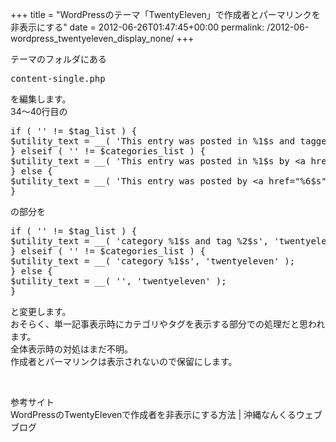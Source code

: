 +++
title = "WordPressのテーマ「TwentyEleven」で作成者とパーマリンクを非表示にする"
date = 2012-06-26T01:47:45+00:00
permalink: /2012-06-wordpress_twentyeleven_display_none/
+++
<div>
  <div>
    テーマのフォルダにある
  </div>
  
  <div>
  </div>
  
  <pre class="brush: plain; title: ; notranslate" title="">
content-single.php
</pre>
  
  <div>
  </div>
  
  <div>
    を編集します。
  </div>
  
  <div>
  </div>
  
  <div>
    34～40行目の
  </div>
  
  <div>
  </div>
  
  <pre class="brush: php; title: ; notranslate" title="">
if ( '' != $tag_list ) {
$utility_text = __( 'This entry was posted in %1$s and tagged %2$s by &lt;a href=&quot;%6$s&quot;&gt;%5$s&lt;/a&gt;. Bookmark the &lt;a href=&quot;%3$s&quot; title=&quot;Permalink to %4$s&quot; rel=&quot;bookmark&quot;&gt;permalink&lt;/a&gt;.', 'twentyeleven' );
} elseif ( '' != $categories_list ) {
$utility_text = __( 'This entry was posted in %1$s by &lt;a href=&quot;%6$s&quot;&gt;%5$s&lt;/a&gt;. Bookmark the &lt;a href=&quot;%3$s&quot; title=&quot;Permalink to %4$s&quot; rel=&quot;bookmark&quot;&gt;permalink&lt;/a&gt;.', 'twentyeleven' );
} else {
$utility_text = __( 'This entry was posted by &lt;a href=&quot;%6$s&quot;&gt;%5$s&lt;/a&gt;. Bookmark the &lt;a href=&quot;%3$s&quot; title=&quot;Permalink to %4$s&quot; rel=&quot;bookmark&quot;&gt;permalink&lt;/a&gt;.', 'twentyeleven' );
}
</pre>
  
  <div>
  </div>
  
  <div>
    の部分を
  </div>
  
  <div>
  </div>
  
  <pre class="brush: php; title: ; notranslate" title="">
if ( '' != $tag_list ) {
$utility_text = __( 'category %1$s and tag %2$s', 'twentyeleven' );
} elseif ( '' != $categories_list ) {
$utility_text = __( 'category %1$s', 'twentyeleven' );
} else {
$utility_text = __( '', 'twentyeleven' );
}
</pre>
  
  <div>
  </div>
  
  <div>
    と変更します。
  </div>
  
  <div>
  </div>
  
  <div>
    おそらく、単一記事表示時にカテゴリやタグを表示する部分での処理だと思われます。
  </div>
  
  <div>
    全体表示時の対処はまだ不明。
  </div>
  
  <div>
    作成者とパーマリンクは表示されないので保留にします。
  </div>
  
  <p>
    &nbsp;
  </p>
  
  <div>
    参考サイト
  </div>
  
  <div>
    WordPressのTwentyElevenで作成者を非表示にする方法 | 沖縄なんくるウェブブログ
  </div>
  
  <p>
    &nbsp;
  </p>